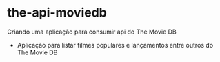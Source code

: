 # the-api-moviedb
Criando uma aplicação para consumir  api do The Movie DB

- Aplicação para listar filmes populares e lançamentos entre outros do The Movie DB 
